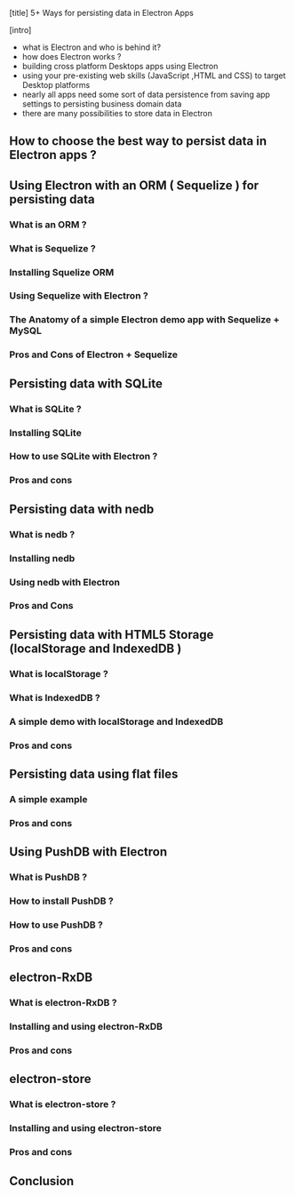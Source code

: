 [title] 
5+ Ways for persisting data in Electron Apps 

[intro]
- what is Electron and who is behind it?
- how does Electron works ?
- building cross platform Desktops apps using Electron 
- using your pre-existing web skills (JavaScript ,HTML and CSS) to target Desktop platforms 
- nearly all apps need some sort of data persistence from saving app settings to persisting business domain data 
- there are many possibilities to store data in Electron 

## How to choose the best way to persist data in Electron apps ?

## Using Electron with an ORM ( Sequelize ) for persisting data 

### What is an ORM ?
### What is Sequelize ?
### Installing Squelize ORM 
### Using Sequelize with Electron ? 
### The Anatomy of a simple Electron demo app with Sequelize + MySQL
### Pros and Cons of Electron + Sequelize   

## Persisting data with SQLite 

### What is SQLite ?
### Installing SQLite 
### How to use SQLite with Electron ?
### Pros and cons 

## Persisting data with nedb 

### What is nedb ? 
### Installing nedb 
### Using nedb with Electron 
### Pros and Cons 

## Persisting data with HTML5 Storage (localStorage and IndexedDB )

### What is localStorage ?
### What is IndexedDB ?
### A simple demo with localStorage and IndexedDB 
### Pros and cons 

## Persisting data using flat files 

### A simple example 
### Pros and cons 

## Using PushDB with Electron
### What is PushDB ?
### How to install PushDB ?
### How to use PushDB ?
### Pros and cons 

## electron-RxDB 
### What is electron-RxDB ?
### Installing and using electron-RxDB 
### Pros and cons 

## electron-store   
### What is electron-store ?
### Installing and using electron-store 
### Pros and cons 


## Conclusion



